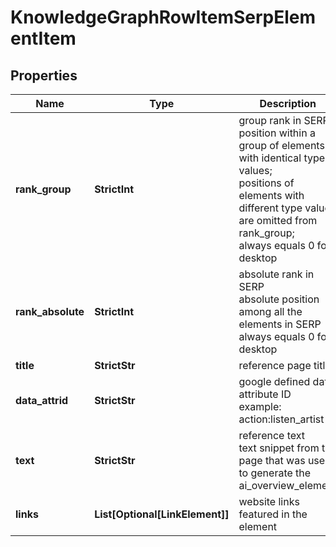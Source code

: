 # KnowledgeGraphRowItemSerpElementItem


## Properties

| Name | Type | Description | Notes |
|------------ | ------------- | ------------- | -------------|
**rank_group** | **StrictInt** | group rank in SERP<br>position within a group of elements with identical type values;<br>positions of elements with different type values are omitted from rank_group;<br>always equals 0 for desktop |[optional]|
**rank_absolute** | **StrictInt** | absolute rank in SERP<br>absolute position among all the elements in SERP<br>always equals 0 for desktop |[optional]|
**title** | **StrictStr** | reference page title |[optional]|
**data_attrid** | **StrictStr** | google defined data attribute ID<br>example:<br>action:listen_artist |[optional]|
**text** | **StrictStr** | reference text<br>text snippet from the page that was used to generate the ai_overview_element |[optional]|
**links** | **List[Optional[LinkElement]]** | website links featured in the element |[optional]|